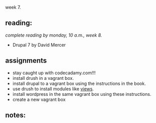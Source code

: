 week 7.  

## reading:  
_complete reading by monday, 10 a.m., week 8._  

- Drupal 7 by David Mercer


## assignments  

- stay caught up with codecadamy.com!!!  
- install drush in a vagrant box.  
- install drupal to a vagrant box using the instructions in the book.  
- use drush to install modules like [views](http://drupal.org/project/views).
- install wordpress in the same vagrant box using these instructions. 
- create a new vagrant box


## notes:  
